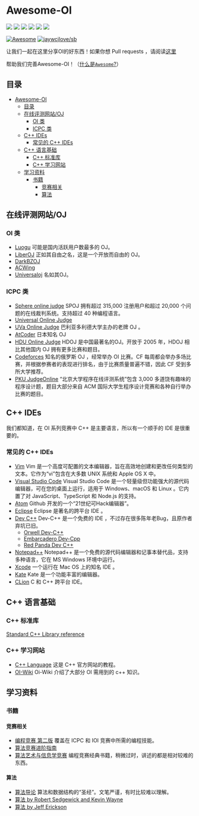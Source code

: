 # Awesome-OI

<img src="https://img.shields.io/github/issues/awesome-OI/awesome-OI?color=green">  <img src="https://img.shields.io/github/stars/awesome-OI/awesome-OI?color=yellow">  <img src="https://img.shields.io/github/forks/awesome-OI/awesome-OI?color=orange">  <img src="https://img.shields.io/github/license/awesome-OI/awesome-OI?color=ff69b4">   <img src="https://img.shields.io/github/search/awesome-OI/awesome-OI/main?color=blue">  <img src="https://img.shields.io/github/languages/code-size/awesome-OI/awesome-OI?color=critical">

[![Awesome](https://awesome.re/badge.svg)](https://awesome.re)
[![jaywcjlove/sb](https://jaywcjlove.github.io/sb/lang/english.svg)](README.md)

让我们一起在这里分享OI的好东西！如果你想 Pull requests ，请阅读[这里](https://github.com/awesome-OI/awesome-OI/blob/master/Pull%20request%20template.md)

帮助我们完善Awesome-OI！（[什么是`Awesome`?](https://awesome.re)）

## 目录
- [Awesome-OI](#awesome-oi)
  - [目录](#目录)
  - [在线评测网站/OJ](#在线评测网站oj)
    - [OI 类](#oi-类)
    - [ICPC 类](#icpc-类)
  - [C++ IDEs](#c-ides)
    - [常见的 C++ IDEs](#常见的-c-ides)
  - [C++ 语言基础](#c-语言基础)
    - [C++ 标准库](#c-标准库)
    - [C++ 学习网站](#c-学习网站)
  - [学习资料](#学习资料)
    - [书籍](#书籍)
      - [竞赛相关](#竞赛相关)
      - [算法](#算法)

## 在线评测网站/OJ

### OI 类

- [Luogu](https://www.luogu.com.cn) 可能是国内活跃用户数最多的 OJ。
- [LiberOJ](https://loj.ac) 正如其自由之名，这是一个开放而自由的 OJ。
- [DarkBZOJ](https://darkbzoj.tk/)
- [ACWing](https://www.acwing.com/) 
- [Universaloj](https://uoj.ac) 名如其OJ。
### ICPC 类

- [Sphere online judge](https://www.spoj.com) SPOJ 拥有超过 315,000 注册用户和超过 20,000 个问题的在线裁判系统。支持超过 40 种编程语言。
- [Universal Online Judge](https://uoj.ac)
- [UVa Online Judge](https://onlinejudge.org) 巴利亚多利德大学主办的老牌 OJ 。
- [AtCoder](https://atcoder.jp) 日本知名 OJ
- [HDU Online Judge](http://acm.hdu.edu.cn) HDOJ 是中国最著名的OJ。开放于 2005 年，HDOJ 相比其他国内 OJ 拥有更多比赛和题目。
- [Codeforces](https://codeforces.com/) 知名的俄罗斯 OJ ，经常举办 OI 比赛。CF 每周都会举办多场比赛，并根据参赛者的表现进行排名，由于比赛质量普遍不错，因此 CF 受到多所大学推荐。
- [PKU JudgeOnline](http://poj.org/) “北京大学程序在线评测系统”包含 3,000 多道饶有趣味的程序设计题，题目大部分来自 ACM 国际大学生程序设计竞赛和各种自行举办比赛的题目。

## C++ IDEs

我们都知道，在 OI 系列竞赛中 C++ 是主要语言，所以有一个顺手的 IDE 是很重要的。

### 常见的 C++ IDEs

- [Vim](https://www.vim.org/) Vim 是一个高度可配置的文本编辑器，旨在高效地创建和更改任何类型的文本。它作为“vi”包含在大多数 UNIX 系统和 Apple OS X 中。
- [Visual Studio Code](https://code.visualstudio.com/) Visual Studio Code 是一个轻量级但功能强大的源代码编辑器，可在您的桌面上运行，适用于 Windows、macOS 和 Linux 。它内置了对 JavaScript、TypeScript 和 Node.js 的支持。
- [Atom](https://atom.io/) Github 开发的一个“21世纪可Hack编辑器”。
- [Eclipse](https://www.eclipse.org/downloads/) Eclipse 是著名的跨平台 IDE 。
- [Dev C++](https://baike.baidu.com/item/Dev-C%2B%2B?fromtitle=Dev+C%2B%2B&fromid=1504134) Dev-C++ 是一个免费的 IDE ，不过存在很多陈年老Bug，且原作者弃坑已旧。
  - [Orwell Dev-C++](https://orwelldevcpp.blogspot.com/)
  - [Embarcadero Dev-Cpp](https://github.com/Embarcadero/Dev-Cpp)
  - [Red Panda Dev C++](https://github.com/royqh1979/Dev-Cpp)
- [Notepad++](https://notepad-plus-plus.org/) Notepad++ 是一个免费的源代码编辑器和记事本替代品，支持多种语言，它在 MS Windows 环境中运行。
- [Xcode](https://apps.apple.com/cn/app/xcode/id497799835?mt=12) 一个运行在 Mac OS 上的知名 IDE 。
- [Kate](https://kate-editor.org/) Kate 是一个功能丰富的编辑器。
- [CLion](https://www.jetbrains.com/zh-cn/clion/) C 和 C++ 跨平台 IDE。

## C++ 语言基础

### C++ 标准库

[Standard C++ Library reference](http://www.cplusplus.com/reference/)

### C++ 学习网站

- [C++ Language](http://www.cplusplus.com/doc/tutorial/) 这是 C++ 官方网站的教程。
- [OI-Wiki](https://oi-wiki.org/lang/) Oi-Wiki 介绍了大部分 OI 需用到的 c++ 知识。

## 学习资料
### 书籍
#### 竞赛相关
- [编程竞赛 第二版](https://cpbook.net) 覆盖在 ICPC 和 IOI 竞赛中所需的编程技能。
- [算法竞赛进阶指南](https://book.douban.com/subject/30136932/)
- [算法艺术与信息学竞赛](https://book.douban.com/subject/1154204/) 编程竞赛经典书籍，稍微过时，讲述的都是相对较难的东西。

#### 算法
- [算法导论](https://mitpress.mit.edu/books/introduction-algorithms) 算法和数据结构的“圣经”。文笔严谨，有时比较难以理解。
- [算法 by Robert Sedgewick and Kevin Wayne](https://www.amazon.com/Algorithms-4th-Robert-Sedgewick/dp/032157351X)
- [算法 by Jeff Erickson](https://jeffe.cs.illinois.edu/teaching/algorithms/)
